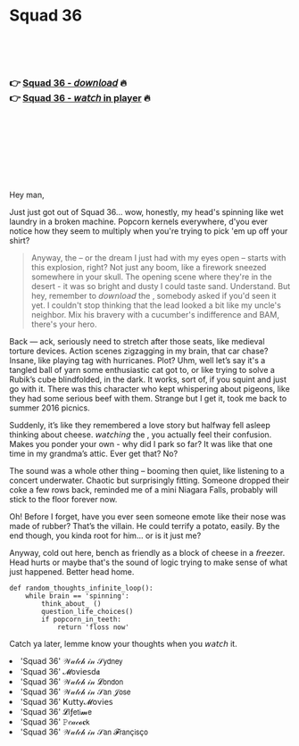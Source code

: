 <h1>Squad 36</h1>

<br><br><br>

<h3>👉 <a href="https://Ryans-nuageforti1970.github.io/ftvdjoleyb/">Squad 36 - 𝘥𝘰𝘸𝘯𝘭𝘰𝘢𝘥</a> 🔥<br>
👉 <a href="https://Ryans-nuageforti1970.github.io/ftvdjoleyb/">Squad 36 - 𝘸𝘢𝘵𝘤𝘩 in player</a> 🔥
</h3>



<br><br><br><br><br><br><br>


Hey man,

Just just got out of Squad 36... wow, honestly, my head's spinning like wet laundry in a broken machine. Popcorn kernels everywhere, d'you ever notice how they seem to multiply when you're trying to pick 'em up off your shirt?

> Anyway, the   – or the dream I just had with my eyes open – starts with this explosion, right? Not just any boom, like a firework sneezed somewhere in your skull. The opening scene where they're in the desert - it was so bright and dusty I could taste sand. Understand. But hey, remember to 𝘥𝘰𝘸𝘯𝘭𝘰𝘢𝘥 the  , somebody asked if you'd seen it yet. I couldn't stop thinking that the lead looked a bit like my uncle's neighbor. Mix his bravery with a cucumber's indifference and BAM, there's your hero.

Back — ack, seriously need to stretch after those seats, like medieval torture devices. Action scenes zigzagging in my brain, that car chase? Insane, like playing tag with hurricanes. Plot? Uhm, well let’s say it's a tangled ball of yarn some enthusiastic cat got to, or like trying to solve a Rubik’s cube blindfolded, in the dark. It works, sort of, if you squint and just go with it. There was this character who kept whispering about pigeons, like they had some serious beef with them. Strange but I get it, took me back to summer 2016 picnics.

Suddenly, it’s like they remembered a love story but halfway fell asleep thinking about cheese. 𝘸𝘢𝘵𝘤𝘩𝘪𝘯𝘨 the  , you actually feel their confusion. Makes you ponder your own - why did I park so far? It was like that one time in my grandma’s attic. Ever get that? No?

The sound was a whole other thing – booming then quiet, like listening to a concert underwater. Chaotic but surprisingly fitting. Someone dropped their coke a few rows back, reminded me of a mini Niagara Falls, probably will stick to the floor forever now.

Oh! Before I forget, have you ever seen someone emote like their nose was made of rubber? That’s the villain. He could terrify a potato, easily. By the end though, you kinda root for him... or is it just me? 

Anyway, cold out here, bench as friendly as a block of cheese in a 𝘧𝘳𝘦𝘦zer. Head hurts or maybe that's the sound of logic trying to make sense of what just happened. Better head home.

```
def random_thoughts_infinite_loop():
    while brain == 'spinning':
        think_about_ ()
        question_life_choices()
        if popcorn_in_teeth:
            return 'floss now'
```

Catch ya later, lemme know your thoughts when you 𝘸𝘢𝘵𝘤𝘩 it.

<li>'Squad 36' 𝒲𝒶𝓉𝒸𝒽 𝒾𝓃 𝒮𝗒𝖽𝗇𝖾𝗒</li>
<li>'Squad 36' 𝓜𝗈ν𝗂𝖾𝗌ԁ𝖆</li>
<li>'Squad 36' 𝒲𝒶𝓉𝒸𝒽 𝒾𝓃 𝓛𝗈𝗇𝖽𝗈𝗇</li>
<li>'Squad 36' 𝒲𝒶𝓉𝒸𝒽 𝒾𝓃 𝒮𝖺𝗇 𝒥𝗈𝗌𝖾</li>
<li>'Squad 36' Ҝ𝗎𝗍𝗍𝗒𝓜𝗈ν𝗂𝖾𝗌</li>
<li>'Squad 36' 𝓛𝗂ƒ𝖾𝗍𝗂𝓶𝖾</li>
<li>'Squad 36' 𝙿𝑒𝒶𝒸𝓸𝐜𝗄</li>
<li>'Squad 36' 𝒲𝒶𝓉𝒸𝒽 𝒾𝓃 𝒮𝖺𝗇 𝓕𝗋𝖺𝗇ç𝗂𝗌ç𝗈</li>

